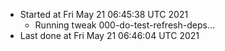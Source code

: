   - Started at Fri May 21 06:45:38 UTC 2021
    - Running tweak 000-do-test-refresh-deps...
  - Last done at Fri May 21 06:46:04 UTC 2021
